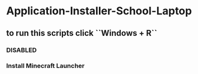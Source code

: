 # Application-Installer-School-Laptop

<h2>to run this scripts click ``Windows + R``<h3>DISABLED</h3></h2>

<h3>Install Minecraft Launcher</h3>
